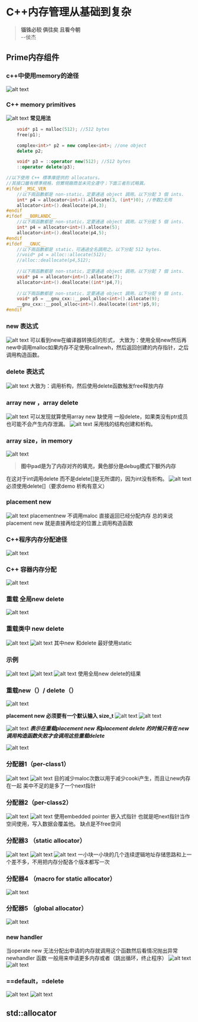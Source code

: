 # C++内存管理从基础到复杂
> **锱铢必较 俱往矣 且看今朝**          
> --侯杰

## Prime内存组件
### c++中使用memory的途径
![alt text](image.png)
### C++ memory primitives
![alt text](image-1.png)
**常见用法**
```c++
    void* p1 = malloc(512);	//512 bytes
    free(p1);

    complex<int>* p2 = new complex<int>; //one object
    delete p2;             

    void* p3 = ::operator new(512); //512 bytes
    ::operator delete(p3);

//以下使用 C++ 標準庫提供的 allocators。
//其接口雖有標準規格，但實現廠商並未完全遵守；下面三者形式略異。
#ifdef _MSC_VER
    //以下兩函數都是 non-static，定要通過 object 調用。以下分配 3 個 ints.
    int* p4 = allocator<int>().allocate(3, (int*)0); //参数2无用
    allocator<int>().deallocate(p4,3);           
#endif
#ifdef __BORLANDC__
    //以下兩函數都是 non-static，定要通過 object 調用。以下分配 5 個 ints.
    int* p4 = allocator<int>().allocate(5);  
    allocator<int>().deallocate(p4,5);       
#endif
#ifdef __GNUC__
    //以下兩函數都是 static，可通過全名調用之。以下分配 512 bytes.
    //void* p4 = alloc::allocate(512); 
    //alloc::deallocate(p4,512);   
    
    //以下兩函數都是 non-static，定要通過 object 調用。以下分配 7 個 ints.    
	void* p4 = allocator<int>().allocate(7); 
    allocator<int>().deallocate((int*)p4,7);     
	
    //以下兩函數都是 non-static，定要通過 object 調用。以下分配 9 個 ints.	
	void* p5 = __gnu_cxx::__pool_alloc<int>().allocate(9); 
    __gnu_cxx::__pool_alloc<int>().deallocate((int*)p5,9);	
#endif

```
### new 表达式
![alt text](image-2.png)
可以看到new在编译器转换后的形式，
大致为：使用全局new然后再new中调用malloc如果内存不足使用callnewh，然后返回创建的内存指针，之后调用构造函数。
### delete 表达式
![alt text](image-3.png)
大致为：调用析构，然后使用delete函数触发free释放内存

### array new ，array delete
![alt text](image-4.png)
可以发现就算使用array new 缺使用 一般delete，如果类没有ptr成员也可能不会产生内存泄漏。
![alt text](image-6.png)
采用栈的结构创建和析构。
### array size，in memory
![alt text](image-5.png)
> **图中pad是为了内存对齐的填充，黄色部分是debug模式下额外内存**

在这对于int调用delete 而不是delete[]是无所谓的，因为int没有析构。
![alt text](image-7.png)
必须使用delete[]（要求demo 析构有意义）

### placement new 
![alt text](image-8.png)
placementnew 不调用maloc 直接返回已经分配内存
总的来说 placement new 就是直接再给定的位置上调用构造函数

### C++程序内存分配途径
![alt text](image-9.png)

### C++ 容器内存分配
![alt text](image-10.png)

### 重载 全局new delete
![alt text](image-11.png)
### 重载类中 new delete
![alt text](image-12.png)
![alt text](image-13.png)
其中new 和delete 最好使用static
### 示例
![alt text](image-14.png)
![alt text](image-15.png)
![alt text](image-16.png)
使用全局new delete的结果

### 重载new（）/ delete（）
![alt text](image-17.png)

**placement new 必须要有一个默认输入  size_t**
![alt text](image-18.png)
![alt text](image-19.png)

![alt text](image-20.png)
***表示在重载placement new 和placement delete 的时候只有在 new调用构造函数失败才会调用这些重载delete***

![alt text](image-21.png)

### 分配器1（per-class1）
![alt text](image-22.png)
![alt text](image-23.png)
目的减少maloc次数以用于减少cooki产生，而且让new内存在一起
美中不足的是多了一个next指针

### 分配器2（per-class2）
![alt text](image-24.png)
![alt text](image-25.png)
使用embedded pointer 嵌入式指针 也就是吧next指针当作空间使用，写入数据会覆盖他。
缺点是不free空间
### 分配器3 （static allocator）
![alt text](image-26.png)
![alt text](image-27.png)
![alt text](image-28.png)
一小块一小块的几个连续逻辑地址存储思路和上一个差不多，不用把内存分配各个版本都写一次
### 分配器4 （macro for static allocator）
![alt text](image-29.png)

### 分配器5 （global allocator）
![alt text](image-30.png)

### new handler
当operate new 无法分配出申请的内存就调用这个函数然后看情况抛出异常
newhandler 函数 一般用来申请更多内存或者（跳出循环，终止程序）
![alt text](image-31.png)
![alt text](image-32.png)

### ==default，=delete
![alt text](image-33.png)
![alt text](image-34.png)

## std::allocator
